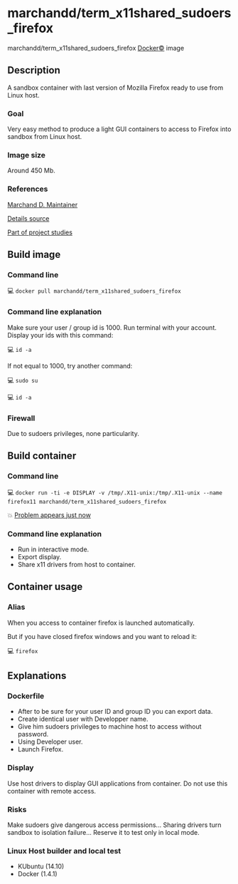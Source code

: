 # marchandd/term_x11shared_sudoers_firefox

marchandd/term_x11shared_sudoers_firefox [Docker:copyright:](https://docs.docker.com/ "Docker") image

## Description

A sandbox container with last version of Mozilla Firefox ready to use from Linux host.

### Goal

Very easy method to produce a light GUI containers to access to Firefox into sandbox from Linux host.

### Image size

Around 450 Mb.

### References

[Marchand D. Maintainer](https://github.com/marchandd/ "Maintainer")

[Details source](https://github.com/marchandd/term_x11shared_sudoers_firefox/ "Details")

[Part of project studies](https://github.com/marchandd/docker_index/ "References")

## Build image

### Command line

:computer: `docker pull marchandd/term_x11shared_sudoers_firefox`

### Command line explanation

Make sure your user / group id is 1000.
Run terminal with your account. Display your ids with this command:

:computer: `id -a`

If not equal to 1000, try another command:

:computer: `sudo su`

:computer: `id -a`

### Firewall

Due to sudoers privileges, none particularity.

## Build container

### Command line

:computer: `docker run -ti -e DISPLAY -v /tmp/.X11-unix:/tmp/.X11-unix --name firefox11 marchandd/term_x11shared_sudoers_firefox`

:boom: [Problem appears just now](https://github.com/marchandd/term_x11shared_sudoers_firefox/blob/master/conflicts.md "Conflicts")

### Command line explanation

- Run in interactive mode.
- Export display.
- Share x11 drivers from host to container.

## Container usage

### Alias

When you access to container firefox is launched automatically.

But if you have closed firefox windows and you want to reload it:

:computer: `firefox`

## Explanations

### Dockerfile

- After to be sure for your user ID and group ID you can export data.
- Create identical user with Developper name.
- Give him sudoers privileges to machine host to access without password.
- Using Developer user.
- Launch Firefox.

### Display

Use host drivers to display GUI applications from container.
Do not use this container with remote access.

### Risks

Make sudoers give dangerous access permissions...
Sharing drivers turn sandbox to isolation failure...
Reserve it to test only in local mode.

### Linux Host builder and local test

- KUbuntu (14.10)
- Docker (1.4.1)

